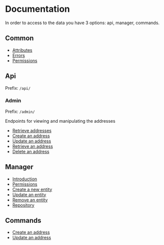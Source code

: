 # Documentation

In order to access to the data you have 3 options: api, manager, commands.

## Common

* [Attributes](common/attributes.md)
* [Errors](common/errors.md)
* [Permissions](common/permissions.md)

## Api

Prefix: `/api/`

### Admin

Prefix: `/admin/`

Endpoints for viewing and manipulating the addresses

* [Retrieve addresses](api/admin/index.md)
* [Create an address](api/admin/create.md) 
* [Update an address](api/admin/update.md)
* [Retrieve an address](api/admin/show.md)
* [Delete an address](api/admin/delete.md)

## Manager

* [Introduction](manager/introduction.md)
* [Permissions](manager/permissions.md)
* [Create a new entity](manager/create.md)
* [Update an entity](manager/update.md)
* [Remove an entity](manager/remove.md)
* [Repository](manager/repository.md)

## Commands

* [Create an address](commands/create.md)
* [Update an address](commands/update.md)